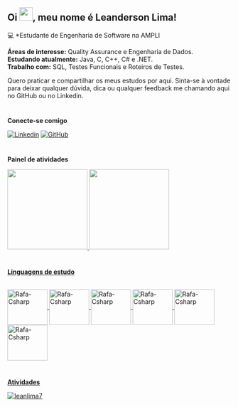 ## Oi <img src="https://raw.githubusercontent.com/kaueMarques/kaueMarques/master/hi.gif" width="30px">, meu nome é Leanderson Lima!

💻 *Estudante de Engenharia de Software na AMPLI


**Áreas de interesse:** Quality Assurance e Engenharia de Dados.  
**Estudando atualmente:** Java, C, C++, C# e .NET.   
**Trabalho com:** SQL, Testes Funcionais e Roteiros de Testes.

Quero praticar e compartilhar os meus estudos por aqui. Sinta-se à vontade para deixar qualquer dúvida, dica ou qualquer feedback me chamando aqui no GitHub ou no Linkedin.

# 
**Conecte-se comigo**


[![Linkedin](https://img.shields.io/badge/LinkedIn-0077B5?style=for-the-badge&logo=linkedin&logoColor=white)](https://www.linkedin.com/in/leanderson-dias-de-lima-15056215b/)
[![GitHub](	https://img.shields.io/badge/GitHub-100000?style=for-the-badge&logo=github&logoColor=white)](https://github.com/LeanLima7)

# 
**Painel de atividades**

    
<div align="left">
  <a href="https://github.com/LeanLima7">
  <img height="180em" src="https://github-readme-stats.vercel.app/api?username=LeanLima7&show_icons=true&theme=dark&include_all_commits=true&count_private=true"/>
  <img height="180em" src="https://github-readme-stats.vercel.app/api/top-langs/?username=LeanLima7&layout=compact&langs_count=7&theme=dark"/>
</div>

    
# 
**Linguagens de estudo**

    
<div style="display: inline_block"><br>
    
  <img align="center" alt="Rafa-Csharp" height="80" width="90" src="https://cdn.jsdelivr.net/gh/devicons/devicon/icons/java/java-original.svg">
  <img align="center" alt="Rafa-Csharp" height="80" width="90" src="https://cdn.jsdelivr.net/gh/devicons/devicon/icons/c/c-original.svg">
  <img align="center" alt="Rafa-Csharp" height="80" width="90" src="https://cdn.jsdelivr.net/gh/devicons/devicon/icons/cplusplus/cplusplus-original.svg">
  <img align="center" alt="Rafa-Csharp" height="80" width="90" src="https://cdn.jsdelivr.net/gh/devicons/devicon/icons/csharp/csharp-original.svg">
  <img align="center" alt="Rafa-Csharp" height="80" width="90" src="https://cdn.jsdelivr.net/gh/devicons/devicon/icons/dot-net/dot-net-plain-wordmark.svg">
  <img align="center" alt="Rafa-Csharp" height="80" width="90" src="https://cdn.jsdelivr.net/gh/devicons/devicon/icons/microsoftsqlserver/microsoftsqlserver-plain.svg">
            
</div>
  
 
 #
**Atividades**
    
<p><img align="center" src="https://github-readme-streak-stats.herokuapp.com/?user=leanlima7&" alt="leanlima7"theme=dark /></p>


